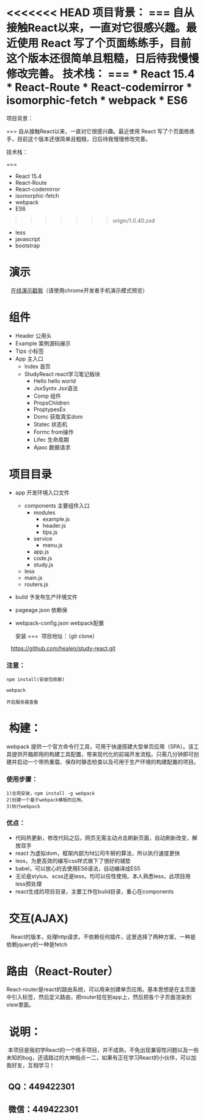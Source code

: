 <<<<<<< HEAD
  项目背景： === 自从接触React以来，一直对它很感兴趣。最近使用 React 写了个页面练练手，目前这个版本还很简单且粗糙，日后待我慢慢修改完善。 技术栈： === * React 15.4 * React-Route * React-codemirror * isomorphic-fetch * webpack * ES6
=======
  项目背景：

 ===
  自从接触React以来，一直对它很感兴趣。最近使用 React 写了个页面练练手，目前这个版本还很简单且粗糙，日后待我慢慢修改完善。

  技术栈：

===
 * React 15.4
 * React-Route
 * React-codemirror
 * isomorphic-fetch
 * webpack
 * ES6
>>>>>>> origin/1.0.40.zxd
 * less
 * javascript
 * bootstrap

  演示
 ===
    [在线演示戳我](https://healen.github.io/healenrt "点击链接显示")（请使用chrome开发者手机演示模式预览）
  

  组件
 ===
* Header  公用头
* Example 案例源码展示
* Tips  小标签
* App   主入口
  * Index 首页
  * StudyReact  react学习笔记板块
    * Hello hello world
    * JsxSyntx  Jsx语法
    * Comp  组件
    * PropsChildren 
    * ProptypesEx 
    * Domc  获取真实dom
    * Statec  状态机
    * Formc from操作
    * Lifec 生命周期
    * Ajaxc 数据请求


  项目目录
 ===
* app  开发环境入口文件
  * components  主要组件入口
    * modules
      * example.js
      * header.js
      * tips.js
    * service
      * menu.js
    * app.js
    * code.js
    * study.js
  * less
  * main.js
  * routers.js
* build 予发布生产环境文件
* pageage.json   依赖保
* webpack-config.json webpack配置
  





  安装
 ===
  项目地址：（git clone）
 
    https://github.com/healen/study-react.git

### 注意：
    npm install(安装包依赖)

    webpack 

    开启服务器查看
  
  构建：
 ===
 webpack 提供一个官方命令行工具，可用于快速搭建大型单页应用（SPA）。该工具提供开箱即用的构建工具配置，带来现代化的前端开发流程。只需几分钟即可创建并启动一个带热重载、保存时静态检查以及可用于生产环境的构建配置的项目。
  
### 使用步骤： <br>
    1)全局安装，npm install -g webpack 
    2)创建一个基于webpack模板的应用。
    3)执行webpack
    
 
### 优点： <br>
 
 * 代码热更新，修改代码之后，网页无需主动点击刷新页面，自动刷新改变，解放双手
 * react 为虚拟dom，框架内部为fd公司牛掰的算法，所以执行速度更快
 * less，为更高效的编写css样式做下了很好的铺垫
 * babel，可以放心的去使用ES6语法，自动编译成ES5  
 * 无论是stylus、scss还是less，均可以任性使用。本人熟悉less，此项目用less预处理
 * react生成的项目目录，主要工作在build目录，重心在components
  
  交互(AJAX)
  ===
    React的版本，处理http请求，不依赖任何插件，这里选择了两种方案，一种是依赖jquery的一种是fetch

  路由（React-Router）
  ===
  React-router是react的路由系统，可以用来创建单页应用。基本思想是在主页面中引入标签，然后定义路由，把router挂在到app上，然后把各个子页面渲染到view里面。
  
  
  说明：
  ===
  本项目是我初学React的一个练手项目，并不成熟，不免出现兼容性问题以及一些未知的bug，还请路过的大神指点一二，如果有正在学习React的小伙伴，可以加我好友，互相学习！
  
  QQ：449422301
---
  微信：449422301
---
